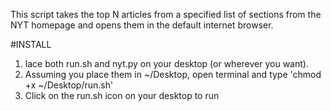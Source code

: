This script takes the top N articles from a specified list of sections from the NYT homepage and opens them in the default internet browser.

#INSTALL

1. lace both run.sh and nyt.py on your desktop (or wherever you want).
2. Assuming you place them in ~/Desktop, open terminal and type 'chmod +x ~/Desktop/run.sh'
3. Click on the run.sh icon on your desktop to run
